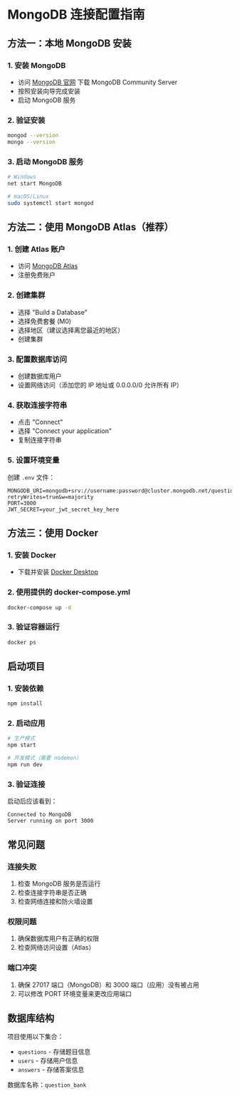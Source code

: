 # MongoDB 连接配置指南

## 方法一：本地 MongoDB 安装

### 1. 安装 MongoDB
- 访问 [MongoDB 官网](https://www.mongodb.com/try/download/community) 下载 MongoDB Community Server
- 按照安装向导完成安装
- 启动 MongoDB 服务

### 2. 验证安装
```bash
mongod --version
mongo --version
```

### 3. 启动 MongoDB 服务
```bash
# Windows
net start MongoDB

# macOS/Linux
sudo systemctl start mongod
```

## 方法二：使用 MongoDB Atlas（推荐）

### 1. 创建 Atlas 账户
- 访问 [MongoDB Atlas](https://www.mongodb.com/atlas)
- 注册免费账户

### 2. 创建集群
- 选择 "Build a Database"
- 选择免费套餐 (M0)
- 选择地区（建议选择离您最近的地区）
- 创建集群

### 3. 配置数据库访问
- 创建数据库用户
- 设置网络访问（添加您的 IP 地址或 0.0.0.0/0 允许所有 IP）

### 4. 获取连接字符串
- 点击 "Connect"
- 选择 "Connect your application"
- 复制连接字符串

### 5. 设置环境变量
创建 `.env` 文件：
```env
MONGODB_URI=mongodb+srv://username:password@cluster.mongodb.net/question_bank?retryWrites=true&w=majority
PORT=3000
JWT_SECRET=your_jwt_secret_key_here
```

## 方法三：使用 Docker

### 1. 安装 Docker
- 下载并安装 [Docker Desktop](https://www.docker.com/products/docker-desktop)

### 2. 使用提供的 docker-compose.yml
```bash
docker-compose up -d
```

### 3. 验证容器运行
```bash
docker ps
```

## 启动项目

### 1. 安装依赖
```bash
npm install
```

### 2. 启动应用
```bash
# 生产模式
npm start

# 开发模式（需要 nodemon）
npm run dev
```

### 3. 验证连接
启动后应该看到：
```
Connected to MongoDB
Server running on port 3000
```

## 常见问题

### 连接失败
1. 检查 MongoDB 服务是否运行
2. 检查连接字符串是否正确
3. 检查网络连接和防火墙设置

### 权限问题
1. 确保数据库用户有正确的权限
2. 检查网络访问设置（Atlas）

### 端口冲突
1. 确保 27017 端口（MongoDB）和 3000 端口（应用）没有被占用
2. 可以修改 PORT 环境变量来更改应用端口

## 数据库结构

项目使用以下集合：
- `questions` - 存储题目信息
- `users` - 存储用户信息
- `answers` - 存储答案信息

数据库名称：`question_bank`


